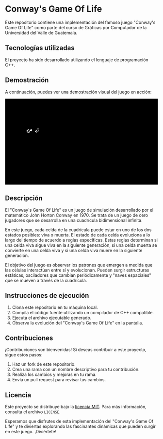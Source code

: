 # Conway's Game Of Life

Este repositorio contiene una implementación del famoso juego "Conway's Game Of Life" como parte del curso de Gráficas por Computador de la Universidad del Valle de Guatemala.

## Tecnologías utilizadas

El proyecto ha sido desarrollado utilizando el lenguaje de programación C++. 

## Demostración

A continuación, puedes ver una demostración visual del juego en acción:

![Demostración](https://github.com/jazurdia/gameoflife/blob/07b1c405f86feff0c9970f0c5b66f8dfa9ed4fb3/Conway%20Game%20of%20Life.gif)

## Descripción

El "Conway's Game Of Life" es un juego de simulación desarrollado por el matemático John Horton Conway en 1970. Se trata de un juego de cero jugadores que se desarrolla en una cuadrícula bidimensional infinita.

En este juego, cada celda de la cuadrícula puede estar en uno de los dos estados posibles: viva o muerta. El estado de cada celda evoluciona a lo largo del tiempo de acuerdo a reglas específicas. Estas reglas determinan si una celda viva sigue viva en la siguiente generación, si una celda muerta se convierte en una celda viva y si una celda viva muere en la siguiente generación.

El objetivo del juego es observar los patrones que emergen a medida que las células interactúan entre sí y evolucionan. Pueden surgir estructuras estáticas, osciladores que cambian periódicamente y "naves espaciales" que se mueven a través de la cuadrícula.

## Instrucciones de ejecución

1. Clona este repositorio en tu máquina local.
2. Compila el código fuente utilizando un compilador de C++ compatible.
3. Ejecuta el archivo ejecutable generado.
4. Observa la evolución del "Conway's Game Of Life" en la pantalla.

## Contribuciones

¡Contribuciones son bienvenidas! Si deseas contribuir a este proyecto, sigue estos pasos:

1. Haz un fork de este repositorio.
2. Crea una rama con un nombre descriptivo para tu contribución.
3. Realiza los cambios y mejoras en tu rama.
4. Envía un pull request para revisar tus cambios.

## Licencia

Este proyecto se distribuye bajo la [licencia MIT](insertar-url-de-la-licencia-aqui). Para más información, consulta el archivo `LICENSE`.

Esperamos que disfrutes de esta implementación del "Conway's Game Of Life" y te diviertas explorando las fascinantes dinámicas que pueden surgir en este juego. ¡Diviértete!
